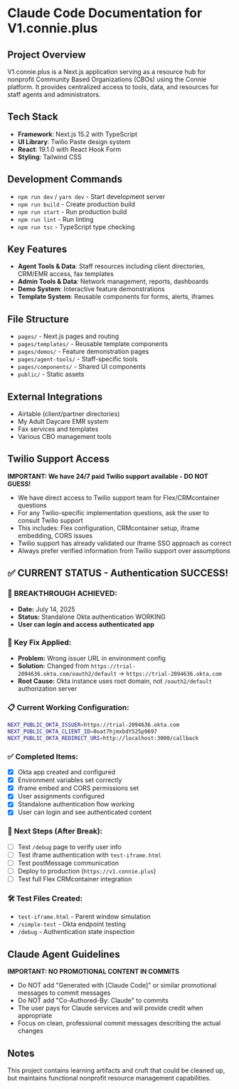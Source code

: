 # Claude Code Documentation for V1.connie.plus

## Project Overview
V1.connie.plus is a Next.js application serving as a resource hub for nonprofit Community Based Organizations (CBOs) using the Connie platform. It provides centralized access to tools, data, and resources for staff agents and administrators.

## Tech Stack
- **Framework**: Next.js 15.2 with TypeScript
- **UI Library**: Twilio Paste design system
- **React**: 19.1.0 with React Hook Form
- **Styling**: Tailwind CSS

## Development Commands
- `npm run dev` / `yarn dev` - Start development server
- `npm run build` - Create production build
- `npm run start` - Run production build
- `npm run lint` - Run linting
- `npm run tsc` - TypeScript type checking

## Key Features
- **Agent Tools & Data**: Staff resources including client directories, CRM/EMR access, fax templates
- **Admin Tools & Data**: Network management, reports, dashboards
- **Demo System**: Interactive feature demonstrations
- **Template System**: Reusable components for forms, alerts, iframes

## File Structure
- `pages/` - Next.js pages and routing
- `pages/templates/` - Reusable template components
- `pages/demos/` - Feature demonstration pages
- `pages/agent-tools/` - Staff-specific tools
- `pages/components/` - Shared UI components
- `public/` - Static assets

## External Integrations
- Airtable (client/partner directories)
- My Adult Daycare EMR system
- Fax services and templates
- Various CBO management tools

## Twilio Support Access
**IMPORTANT: We have 24/7 paid Twilio support available - DO NOT GUESS!**

- We have direct access to Twilio support team for Flex/CRMcontainer questions
- For any Twilio-specific implementation questions, ask the user to consult Twilio support
- This includes: Flex configuration, CRMcontainer setup, iframe embedding, CORS issues
- Twilio support has already validated our iframe SSO approach as correct
- Always prefer verified information from Twilio support over assumptions

## ✅ CURRENT STATUS - Authentication SUCCESS!

### 🎉 **BREAKTHROUGH ACHIEVED:**
- **Date:** July 14, 2025
- **Status:** Standalone Okta authentication WORKING
- **User can login and access authenticated app**

### 🔑 **Key Fix Applied:**
- **Problem:** Wrong issuer URL in environment config
- **Solution:** Changed from `https://trial-2094636.okta.com/oauth2/default` → `https://trial-2094636.okta.com`
- **Root Cause:** Okta instance uses root domain, not `/oauth2/default` authorization server

### 📋 **Current Working Configuration:**
```bash
NEXT_PUBLIC_OKTA_ISSUER=https://trial-2094636.okta.com
NEXT_PUBLIC_OKTA_CLIENT_ID=0oat7hjmxbdY525p9697
NEXT_PUBLIC_OKTA_REDIRECT_URI=http://localhost:3000/callback
```

### ✅ **Completed Items:**
- [x] Okta app created and configured
- [x] Environment variables set correctly
- [x] iframe embed and CORS permissions set
- [x] User assignments configured
- [x] Standalone authentication flow working
- [x] User can login and see authenticated content

### 🚀 **Next Steps (After Break):**
- [ ] Test `/debug` page to verify user info
- [ ] Test iframe authentication with `test-iframe.html`
- [ ] Test postMessage communication
- [ ] Deploy to production (`https://v1.connie.plus`)
- [ ] Test full Flex CRMcontainer integration

### 🛠 **Test Files Created:**
- `test-iframe.html` - Parent window simulation
- `/simple-test` - Okta endpoint testing
- `/debug` - Authentication state inspection

## Claude Agent Guidelines

**IMPORTANT: NO PROMOTIONAL CONTENT IN COMMITS**
- Do NOT add "Generated with [Claude Code]" or similar promotional messages to commit messages
- Do NOT add "Co-Authored-By: Claude" to commits
- The user pays for Claude services and will provide credit when appropriate
- Focus on clean, professional commit messages describing the actual changes

## Notes
This project contains learning artifacts and cruft that could be cleaned up, but maintains functional nonprofit resource management capabilities.